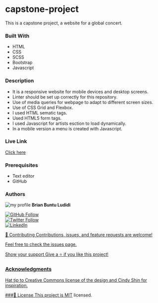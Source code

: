 # capstone-project
This is a capstone project, a website for a global concert. 


### Built With
- HTML 
- CSS
- SCSS
- Bootstrap
- Javascript

### Description 
- It is a responsive website for mobile devices and desktop screens.
- Linter should be set up correctly for this repository.
- Use of media queries for webpage to adapt to different screen sizes. 
- Use of CSS Grid and Flexbox.
- I used HTML sematic tags.
- Used HTML5 form tags.
- I used Javascript for artists esction to load dynamically.
- In a mobile version a menu is created with Javascript. 

### Live Link 

[Click here](https://bludidi.github.io/capstone-project/)


### Prerequisites
- Text editor 
- GitHub 

### Authors
![my profile](https://avatars.githubusercontent.com/u/86472119?s=40&v=4) **Brian Buntu Ludidi**

<a href="https://github.com/Bludidi">
  <img src="https://img.shields.io/github/followers/Bludidi?label=Follow%20%40Bludidi&style=social" alt="GitHub Follow">
</a> <br />

<a href="https://twitter.com/BB_Ludidi">
  <img src="https://img.shields.io/twitter/follow/BB_Ludidi?label=Follow%20%40BB_Ludidi&style=social" alt="Twitter Follow">
</a> <br />

<a href="https://www.linkedin.com/in/brian-ludidi/">
  <img src="https://img.shields.io/badge/LinkedIn-0077B5?style=social&logo=linkedin&logoColor=blue" alt="LinkedIn">


🤝 Contributing
Contributions, issues, and feature requests are welcome!

Feel free to check the issues page.

Show your support
Give a ⭐️ if you like this project!

### Acknowledgments
Hat tip to Creative Commons license of the design and Cindy Shin for inspiration.

###📝 License
This project is [MIT](./LICENSE) licensed.

